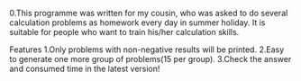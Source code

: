 0.This programme was written for my cousin, who was asked to do several calculation problems as homework every day in summer holiday.
It is suitable for people who want to train his/her calculation skills.

Features
	1.Only problems with non-negative results will be printed.
	2.Easy to generate one more group of problems(15 per group).
	3.Check the answer and consumed time in the latest version!
